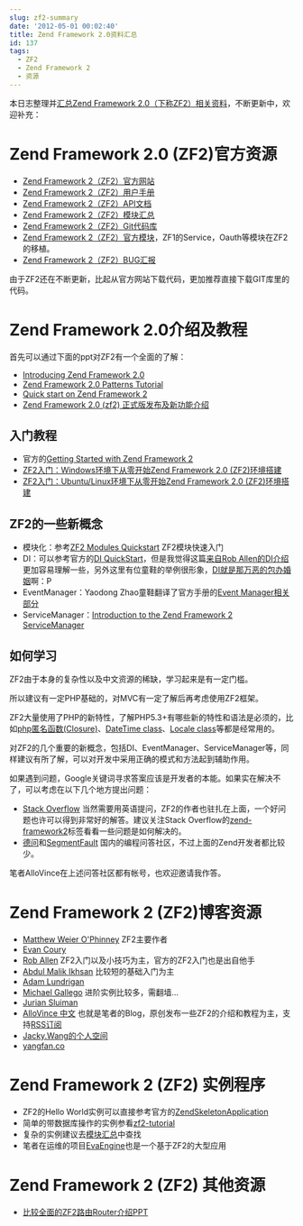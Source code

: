 ```yaml
---
slug: zf2-summary
date: '2012-05-01 00:02:40'
title: Zend Framework 2.0资料汇总
id: 137
tags:
  - ZF2
  - Zend Framework 2
  - 资源
---
```


本日志整理并[汇总Zend Framework 2.0（下称ZF2）相关资料](http://avnpc.com/pages/zf2-summary)，不断更新中，欢迎补充：

Zend Framework 2.0 (ZF2)官方资源
======

- [Zend Framework 2（ZF2）官方网站](http://www.zendframework.com/)
- [Zend Framework 2（ZF2）用户手册](http://framework.zend.com/manual/2.0/en/index.html)
- [Zend Framework 2（ZF2）API文档](http://framework.zend.com/apidoc/2.0/namespaces/Zend.html)
- [Zend Framework 2（ZF2）模块汇总](http://modules.zendframework.com/)
- [Zend Framework 2（ZF2）Git代码库](https://github.com/zendframework/zf2/)
- [Zend Framework 2（ZF2）官方模块](https://github.com/zendframework)，ZF1的Service，Oauth等模块在ZF2的移植。
- [Zend Framework 2（ZF2）BUG汇报](https://github.com/zendframework/zf2/issues)

由于ZF2还在不断更新，比起从官方网站下载代码，更加推荐直接下载GIT库里的代码。


Zend Framework 2.0介绍及教程
======

首先可以通过下面的ppt对ZF2有一个全面的了解：

- [Introducing Zend Framework 2.0](http://www.slideshare.net/weierophinney/introducing-zend-framework-20)
- [Zend Framework 2.0 Patterns Tutorial](http://www.slideshare.net/weierophinney/zend-framework-20-patterns-tutorial)
- [Quick start on Zend Framework 2](http://www.slideshare.net/e.zimuel/quick-start-on-zend-framework-2)
- [Zend Framework 2.0 (zf2) 正式版发布及新功能介绍](http://avnpc.com/pages/zend-framework-2-0-released)

入门教程
--------

- 官方的[Getting Started with Zend Framework 2](http://packages.zendframework.com/docs/latest/manual/en/user-guide/overview.html)
- [ZF2入门：Windows环境下从零开始Zend Framework 2.0 (ZF2)环境搭建](http://avnpc.com/pages/zend-framework-2-installation-for-windows)
- [ZF2入门：Ubuntu/Linux环境下从零开始Zend Framework 2.0 (ZF2)环境搭建](http://avnpc.com/pages/zend-framework-2-installation-for-linux-ubuntu)


ZF2的一些新概念
--------

- 模块化：参考[ZF2 Modules Quickstart](http://mwop.net/blog/2012-09-19-zf2-module-screencast.html) ZF2模块快速入门
- DI：可以参考官方的[DI QuickStart](http://zf2.readthedocs.org/en/latest/modules/zend.di.quick-start.html)，但是我觉得这篇[来自Rob Allen的DI介绍](http://akrabat.com/zend-framework-2/an-introduction-to-zenddi/)更加容易理解一些，另外这里有位童鞋的举例很形象，[DI就是那万恶的包办婚姻](http://hi.baidu.com/irqiwxaanibiwzd/item/6d80b1ae41e717d95af1912e)啊：P
- EventManager：Yaodong Zhao童鞋翻译了官方手册的[Event Manager相关部分](http://dongbeta.com/2012/02/eventmanager-in-zend-framework-2/)
- ServiceManager：[Introduction to the Zend Framework 2 ServiceManager](http://blog.evan.pro/introduction-to-the-zend-framework-2-servicemanager)

如何学习
--------

ZF2由于本身的复杂性以及中文资源的稀缺，学习起来是有一定门槛。

所以建议有一定PHP基础的，对MVC有一定了解后再考虑使用ZF2框架。

ZF2大量使用了PHP的新特性，了解PHP5.3+有哪些新的特性和语法是必须的，比如[php匿名函数(Closure)](http://php.net/manual/zh/functions.anonymous.php)、[DateTime class](http://cn2.php.net/manual/zh/class.datetime.php)、[Locale class](http://cn2.php.net/manual/zh/class.locale.php)等都是经常用的。

对ZF2的几个重要的新概念，包括DI、EventManager、ServiceManager等，同样建议有所了解，可以对开发中采用正确的模式和方法起到辅助作用。

如果遇到问题，Google关键词寻求答案应该是开发者的本能。如果实在解决不了，可以考虑在以下几个地方提出问题：

- [Stack Overflow](http://stackoverflow.com/) 当然需要用英语提问，ZF2的作者也驻扎在上面，一个好问题也许可以得到非常好的解答。建议关注Stack Overflow的[zend-framework2](http://stackoverflow.com/questions/tagged/zend-framework2)标签看看一些问题是如何解决的。
- [德问](http://www.dewen.org/)和[SegmentFault](http://segmentfault.com/) 国内的编程问答社区，不过上面的Zend开发者都比较少。

笔者AlloVince在上述问答社区都有帐号，也欢迎邀请我作答。


Zend Framework 2 (ZF2)博客资源
=====

- [Matthew Weier O'Phinney](http://mwop.net/blog.html) ZF2主要作者
- [Evan Coury](http://blog.evan.pro/) 
- [Rob Allen](http://akrabat.com/) ZF2入门以及小技巧为主，官方的ZF2入门也是出自他手
- [Abdul Malik Ikhsan](http://samsonasik.wordpress.com/) 比较短的基础入门为主
- [Adam Lundrigan](http://adam.lundrigan.ca/)
- [Michael Gallego](http://www.michaelgallego.fr/blog/) 进阶实例比较多，需翻墙...
- [Jurian Sluiman](http://juriansluiman.nl/en/)
- [AlloVince 中文](http://avnpc.com/) 也就是笔者的Blog，原创发布一些ZF2的介绍和教程为主，支持[RSS订阅](http://avnpc.com/feed/)
- [Jacky.Wang的个人空间](http://my.oschina.net/ohcoding)
- [yangfan.co](http://yangfan.co) 


Zend Framework 2 (ZF2) 实例程序
====

- ZF2的Hello World实例可以直接参考官方的[ZendSkeletonApplication](https://github.com/zendframework/ZendSkeletonApplication)
- 简单的带数据库操作的实例参看[zf2-tutorial](https://github.com/akrabat/zf2-tutorial)
- 复杂的实例建议去[模块汇总](http://modules.zendframework.com/)中查找
- 笔者在运维的项目[EvaEngine](http://avnpc.com/pages/eva-engine)也是一个基于ZF2的大型应用


Zend Framework 2 (ZF2) 其他资源
====

- [比较全面的ZF2路由Router介绍PPT](http://stuff.dasprids.de/slides/zendcon2012/introducing-the-new-zend-framework-2-router/presentation.html)
